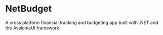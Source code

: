 # NetBudget

A cross platform financial tracking and budgeting app built with .NET and the AvaloniaUI framework
